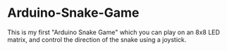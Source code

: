 # Arduino-Snake-Game
This is my first "Arduino Snake Game" which you can play on an 8x8 LED matrix, and control the direction of the snake using a joystick.
